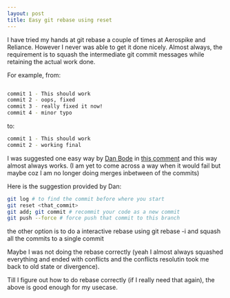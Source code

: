 ```yaml
---
layout: post
title: Easy git rebase using reset
---
```


I have tried my hands at git rebase a couple of times at Aerospike and Reliance. However I never was able to get it done nicely.
Almost always, the requirement is to squash the intermediate git commit messages while retaining the actual work done.

For example, from:

```bash

commit 1 - This should work
commit 2 - oops, fixed
commit 3 - really fixed it now!
commit 4 - minor typo
```

to:

```bash
commit 1 - This should work
commit 2 - working final
```

I was suggested one easy way by [Dan Bode](https://github.com/bodepd) in [this comment](https://github.com/JioCloud/puppet-rjil/pull/584#discussion_r29730271) and this way almost always works.
(I am yet to come across a way when it would fail but maybe coz I am no longer doing merges inbetween of the commits)

Here is the suggestion provided by Dan:

```bash
git log # to find the commit before where you start
git reset <that_commit>
git add; git commit # recommit your code as a new commit
git push --force # force push that commit to this branch
```

the other option is to do a interactive rebase using git rebase -i and squash all the commits to a single commit

Maybe I was not doing the rebase correctly (yeah I almost always squashed everything and ended with conflicts and the conflicts resolutin took me back to old state or divergence).

Till I figure out how to do rebase correctly (if I really need that again), the above is good enough for my usecase.

